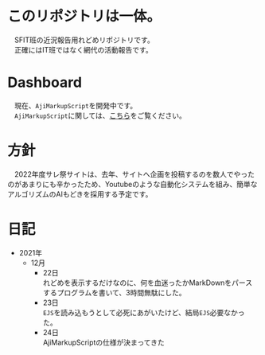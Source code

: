 # このリポジトリは一体。
　SFIT班の近況報告用れどめリポジトリです。  
　正確にはIT班ではなく網代の活動報告です。  
# Dashboard
　現在、`AjiMarkupScript`を開発中です。  
　`AjiMarkupScript`に関しては、[こちら](https://github.com/ajiken4610/ams-interpreter)をご覧ください。  
# 方針
　2022年度サレ祭サイトは、去年、サイトへ企画を投稿するのを数人でやったのがあまりにも辛かったため、Youtubeのような自動化システムを組み、簡単なアルゴリズムのAIもどきを採用する予定です。  
# 日記
- 2021年
  - 12月
    - 22日  
    れどめを表示するだけなのに、何を血迷ったかMarkDownをパースするプログラムを書いて、3時間無駄にした。
    - 23日  
    `EJS`を読み込もうとして必死にあがいたけど、結局`EJS`必要なかった。
    - 24日  
    AjiMarkupScriptの仕様が決まってきた
